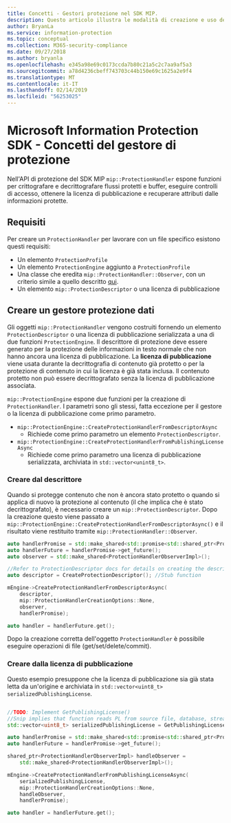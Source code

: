 ```yaml
---
title: Concetti - Gestori protezione nel SDK MIP.
description: Questo articolo illustra le modalità di creazione e uso dei gestori dell'API per la chiamata di operazioni.
author: BryanLa
ms.service: information-protection
ms.topic: conceptual
ms.collection: M365-security-compliance
ms.date: 09/27/2018
ms.author: bryanla
ms.openlocfilehash: e345a98e69c0173ccda7b80c21a5c2c7aa9af5a3
ms.sourcegitcommit: a78d4236cbeff743703c44b150e69c1625a2e9f4
ms.translationtype: MT
ms.contentlocale: it-IT
ms.lasthandoff: 02/14/2019
ms.locfileid: "56253025"
---
```

# <a name="microsoft-information-protection-sdk---protection-handler-concepts"></a>Microsoft Information Protection SDK - Concetti del gestore di protezione

Nell'API di protezione del SDK MIP `mip::ProtectionHandler` espone funzioni per crittografare e decrittografare flussi protetti e buffer, eseguire controlli di accesso, ottenere la licenza di pubblicazione e recuperare attributi dalle informazioni protette. 

## <a name="requirements"></a>Requisiti

Per creare un `ProtectionHandler` per lavorare con un file specifico esistono questi requisiti:

- Un elemento `ProtectionProfile`
- Un elemento `ProtectionEngine` aggiunto a `ProtectionProfile`
- Una classe che eredita `mip::ProtectionHandler::Observer`, con un criterio simile a quello descritto [qui]().
- Un elemento `mip::ProtectionDescriptor` o una licenza di pubblicazione

## <a name="create-a-protection-handler"></a>Creare un gestore protezione dati

Gli oggetti `mip::ProtectionHandler` vengono costruiti fornendo un elemento `ProtectionDescriptor` o una licenza di pubblicazione serializzata a una di due funzioni `ProtectionEngine`. Il descrittore di protezione deve essere generato per la protezione delle informazioni in testo normale che non hanno ancora una licenza di pubblicazione. La **licenza di pubblicazione** viene usata durante la decrittografia di contenuto già protetto o per la protezione di contenuto in cui la licenza è già stata inclusa. Il contenuto protetto non può essere decrittografato senza la licenza di pubblicazione associata.

`mip::ProtectionEngine` espone due funzioni per la creazione di `ProtectionHandler`. I parametri sono gli stessi, fatta eccezione per il gestore o la licenza di pubblicazione come primo parametro.

- `mip::ProtectionEngine::CreateProtectionHandlerFromDescriptorAsync`
  - Richiede come primo parametro un elemento `ProtectionDescriptor`.
- `mip::ProtectionEngine::CreateProtectionHandlerFromPublishingLicenseAsync`
  - Richiede come primo parametro una licenza di pubblicazione serializzata, archiviata in `std::vector<unint8_t>`.

### <a name="create-from-descriptor"></a>Creare dal descrittore

Quando si protegge contenuto che non è ancora stato protetto o quando si applica di nuovo la protezione al contenuto (il che implica che è stato decrittografato), è necessario creare un `mip::ProtectionDescriptor`. Dopo la creazione questo viene passato a `mip::ProtectionEngine::CreateProtectionHandlerFromDescriptorAsync()` e il risultato viene restituito tramite `mip::ProtectionHandler::Observer`.

```cpp
auto handlerPromise = std::make_shared<std::promise<std::shared_ptr<ProtectionHandler>>>();
auto handlerFuture = handlerPromise->get_future();
auto observer = std::make_shared<ProtectionHandlerObserverImpl>();

//Refer to ProtectionDescriptor docs for details on creating the descriptor
auto descriptor = CreateProtectionDescriptor(); //Stub function

mEngine->CreateProtectionHandlerFromDescriptorAsync(
    descriptor,
    mip::ProtectionHandlerCreationOptions::None,
    observer,
    handlerPromise);

auto handler = handlerFuture.get();
```

Dopo la creazione corretta dell'oggetto `ProtectionHandler` è possibile eseguire operazioni di file (get/set/delete/commit).

### <a name="create-from-publishing-license"></a>Creare dalla licenza di pubblicazione

Questo esempio presuppone che la licenza di pubblicazione sia già stata letta da un'origine e archiviata in `std::vector<uint8_t> serializedPublishingLicense`.

```cpp

//TODO: Implement GetPublishingLicense()
//Snip implies that function reads PL from source file, database, stream, etc.
std::vector<uint8_t> serializedPublishingLicense = GetPublishingLicense(filePath);

auto handlerPromise = std::make_shared<std::promise<std::shared_ptr<ProtectionHandler>>>();
auto handlerFuture = handlerPromise->get_future();

shared_ptr<ProtectionHandlerObserverImpl> handleObserver =
    std::make_shared<ProtectionHandlerObserverImpl>();

mEngine->CreateProtectionHandlerFromPublishingLicenseAsync(
    serializedPublishingLicense,
    mip::ProtectionHandlerCreationOptions::None,
    handleObserver,
    handlerPromise);

auto handler = handlerFuture.get();
```

